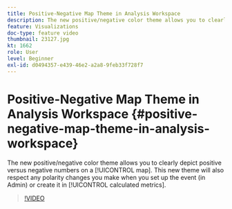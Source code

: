 ```yaml
---
title: Positive-Negative Map Theme in Analysis Workspace
description: The new positive/negative color theme allows you to clearly depict positive versus negative numbers on a map. This new theme will also respect any polarity changes you make when you set up the event (in Admin) or create it in calculated metrics.
feature: Visualizations
doc-type: feature video
thumbnail: 23127.jpg
kt: 1662
role: User
level: Beginner
exl-id: d0494357-e439-46e2-a2a8-9feb33f728f7
---
```

# Positive-Negative Map Theme in Analysis Workspace {#positive-negative-map-theme-in-analysis-workspace}

The new positive/negative color theme allows you to clearly depict positive versus negative numbers on a [!UICONTROL map]. This new theme will also respect any polarity changes you make when you set up the event (in Admin) or create it in [!UICONTROL calculated metrics].

>[!VIDEO](https://video.tv.adobe.com/v/23127/?quality=12)
